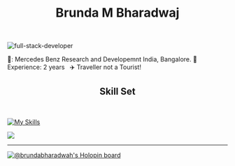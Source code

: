 <h1 align="center"> Brunda M Bharadwaj</h1>
<br/>

![full-stack-developer](https://user-images.githubusercontent.com/49773125/220838479-cab23133-d761-4ba9-aa88-4b1e751a1ab4.jpg)


💼: Mercedes Benz Research and Developemnt India, Bangalore.&nbsp;🔴 Experience: 2 years &nbsp; :airplane: Traveller not a Tourist! &nbsp;
<h2 align="center">Skill Set</h2><br/>

 [![My Skills](https://skillicons.dev/icons?i=java,spring,maven,kafka,postgres,mongodb,html,css,react,materialui,bootstrap,docker,kubernetes,azure&perline=15)](https://skillicons.dev) 

![](https://leetcard.jacoblin.cool/brundabharadwaj?ext=heatmap&theme=dark)
  
  
  
  
  
  
  
  
****
[![@brundabharadwah's Holopin board](https://holopin.io/api/user/board?user=brundabharadwah)](https://holopin.io/@brundabharadwah)



<!--
**brundabharadwaj/brundabharadwaj** is a ✨ _special_ ✨ repository because its `README.md` (this file) appears on your GitHub profile.

Here are some ideas to get you started:

- 🔭 I’m currently working on ...
- 🌱 I’m currently learning ...
- 👯 I’m looking to collaborate on ...
- 🤔 I’m looking for help with ...
- 💬 Ask me about ...
- 📫 How to reach me: ...
- 😄 Pronouns: ...
- ⚡ Fun fact: ...
-->
